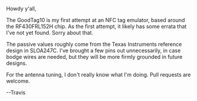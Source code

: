 Howdy y'all,

The GoodTag10 is my first attempt at an NFC tag emulator, based around
the RF430FRL152H chip.  As the first attempt, it likely has some
errata that I've not yet found.  Sorry about that.

The passive values roughly come from the Texas Instruments reference
design in SLOA247C.  I've brought a few pins out unnecessarily, in
case bodge wires are needed, but they will be more firmly grounded in
future designs.

For the antenna tuning, I don't really know what I'm doing.  Pull
requests are welcome.

--Travis
